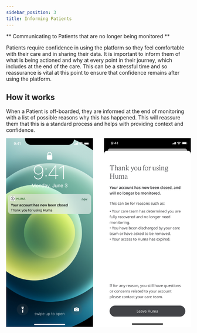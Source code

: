 ```yaml
---
sidebar_position: 3
title: Informing Patients
---
```


** Communicating to Patients that are no longer being monitored **

Patients require confidence in using the platform so they feel comfortable with their care and in sharing their data. It is important to inform them of what is being actioned and why at every point in their journey, which includes at the end of the care. This can be a stressful time and so reassurance is vital at this point to ensure that confidence remains after using the platform.

## How it works

When a Patient is off-boarded, they are informed at the end of monitoring with a list of possible reasons why this has happened. This will reassure them that this is a standard process and helps with providing context and confidence.

![Offboarding Patient in Huma App](./assets/offboarding.png)